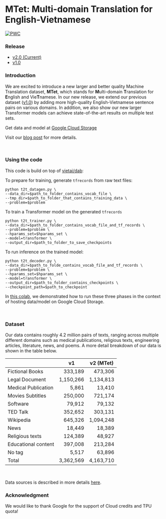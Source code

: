 # MTet: Multi-domain Translation for English-Vietnamese


[![PWC](https://img.shields.io/endpoint.svg?url=https://paperswithcode.com/badge/better-translation-for-vietnamese/machine-translation-on-iwslt2015-english-1)](https://paperswithcode.com/sota/machine-translation-on-iwslt2015-english-1?p=better-translation-for-vietnamese)

### Release
- [v2.0 (Current)](https://github.com/vietai/mTet)
- [v1.0](https://github.com/vietai/SAT/releases/tag/v1.0)

### Introduction

We are excited to introduce a new larger and better quality Machine Translation dataset, **MTet**, which stands for **M**ulti-domain **T**ranslation for **E**nglish and Vie**T**namese. In our new release, we extend our previous dataset ([v1.0](https://github.com/vietai/SAT/releases/tag/v1.0)) by adding more high-quality English-Vietnamese sentence pairs on various domains. In addition, we also show our new larger Transformer models can achieve state-of-the-art results on multiple test sets.

<!-- **English to Vietnamese Translation (BLEU score)**

<img src="envi.png" alt="drawing" width="500"/>

**Vietnamese to English Translation (BLEU score)**

<img src="vien.png" alt="drawing" width="500"/> -->

Get data and model at [Google Cloud Storage](https://console.cloud.google.com/storage/browser/vietai_public/best_vi_translation/v2)

Visit our [blog post](http://translate.vietai.org/) for more details.

<br>

### Using the code
This code is build on top of [vietai/dab](https://github.com/vietai/dab):

To prepare for training, generate `tfrecords` from raw text files:

<prev>

    python t2t_datagen.py \
    --data_dir=$path_to_folder_contains_vocab_file \
    --tmp_dir=$path_to_folder_that_contains_training_data \
    --problem=$problem
</prev>

To train a Transformer model on the generated `tfrecords`

<prev>

    python t2t_trainer.py \
    --data_dir=$path_to_folder_contains_vocab_file_and_tf_records \
    --problem=$problem \
    --hparams_set=$hparams_set \
    --model=transformer \
    --output_dir=$path_to_folder_to_save_checkpoints
</prev>

To run inference on the trained model:

<prev>

    python t2t_decoder.py \
    --data_dir=$path_to_folde_contains_vocab_file_and_tf_records \
    --problem=$problem \
    --hparams_set=$hparams_set \
    --model=transformer \
    --output_dir=$path_to_folder_contains_checkpoints \
    --checkpoint_path=$path_to_checkpoint
</prev>

In [this colab](https://colab.research.google.com/drive/1LH4wO7LcrklrUGwaMdLlXpJJcu2opGK6?usp=sharing), we demonstrated how to run these three phases in the context of hosting data/model on Google Cloud Storage.

<br>

### Dataset

Our data contains roughly 4.2 million pairs of texts, ranging across multiple different domains such as medical publications, religious texts, engineering articles, literature, news, and poems. A more detail breakdown of our data is shown in the table below.

<table align="center">
<thead>
<tr>
<th></th>
<th>v1</th>
<th>v2 (MTet)</th>
</tr>
</thead>

<tbody>
<tr>
<td>Fictional Books</td>
<td style="text-align:right;">333,189</td>
<td style="text-align:right;">473,306</td>
</tr>

<tr>
<td>Legal Document</td>
<td style="text-align:right;">1,150,266</td>
<td style="text-align:right;">1,134,813</td>
</tr>

<tr>
<td>Medical Publication</td>
<td style="text-align:right;">5,861</td>
<td style="text-align:right;">13,410</td>
</tr>

<tr>
<td>Movies Subtitles</td>
<td style="text-align:right;">250,000</td>
<td style="text-align:right;">721,174</td>
</tr>

<tr>
<td>Software</td>
<td style="text-align:right;">79,912</td>
<td style="text-align:right;">79,132</td>
</tr>

<tr>
<td>TED Talk</td>
<td style="text-align:right;">352,652</td>
<td style="text-align:right;">303,131</td>
</tr>

<tr>
<td>Wikipedia</td>
<td style="text-align:right;">645,326</td>
<td style="text-align:right;">1,094,248</td>
</tr>

<tr>
<td>News</td>
<td style="text-align:right;">18,449</td>
<td style="text-align:right;">18,389</td>
</tr>

<tr>
<td>Religious texts</td>
<td style="text-align:right;">124,389</td>
<td style="text-align:right;">48,927</td>
</tr>


<tr>
<td>Educational content</td>
<td style="text-align:right;">397,008</td>
<td style="text-align:right;">213,284</td>
</tr>


<tr>
<td>No tag</td>
<td style="text-align:right;">5,517</td>
<td style="text-align:right;">63,896</td>
</tr>

<tr>
<td>Total</td>
<td style="text-align:right;">3,362,569</td>
<td style="text-align:right;">4,163,710</td>
</tr>


</table>

</br>

Data sources is described in more details [here](https://github.com/vietai/SAT/blob/main/data_distribution.txt).

### Acknowledgment
We would like to thank Google for the support of Cloud credits and TPU quota!
